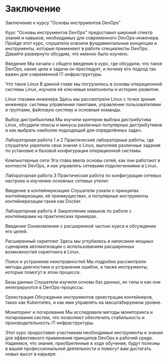# Заключение

Заключение к курсу "Основы инструментов DevOps"

Курс "Основы инструментов DevOps" предоставил широкий спектр знаний и навыков, необходимых для современного DevOps-инженера. Пройдя этот курс, слушатели освоили фундаментальные концепции и инструменты, которые применяют в работе специалисты DevOps. Давайте развернуто обсудим, что именно было изучено.

Введение
Мы начали с общего введения в курс, где обсудили, что такое DevOps, какие цели и задачи он преследует, и почему его подход так важен для современной IT-инфраструктуры.

Что такое Linux
В данной главе мы погрузились в основы операционной системы Linux, изучили её ключевые компоненты и историю развития.

Linux глазами инженера
Здесь мы рассмотрели Linux с точки зрения инженера: системы управления пакетами, управление пользователями и группами, файловую систему и основные команды.

Выбор дистрибьютива
Мы изучили критерии выбора дистрибутива Linux, обсудили плюсы и минусы различных популярных дистрибутивов и как выбрать наиболее подходящий для определённых задач.

Лабораторная работа 1 и 2
Практические лабораторные работы, где слушатели укрепили свои знания о Linux, выполняя различные задания по установке и базовой конфигурации операционной системы.

Компьютерные сети
Эта глава ввела основы сетей, как они работают в контексте DevOps, и как управлять сетевыми подключениями в Linux.

Лабораторная работа 3
Практическая работа по конфигурации сетевых настроек и изучению основных сетевых утилит.

Введение в контейнеризацию
Слушатели узнали о принципах контейнеризации, её преимуществах, и популярные инструменты контейнеризации такие как Docker.

Лабораторная работа 4
Закрепление навыков по работе с контейнерами на практических примерах.

Введение
Ознакомление с расширенной частью курса и обсуждение его целей.

Расширенный скриптинг
Здесь мы углубились в написание мощных сценариев автоматизации с использованием расширенных возможностей скриптинга в Linux.

Поиск и устранение неисправностей
Мы подробно рассмотрели методы диагностики и устранения ошибок, а также инструменты, которые помогут в этом процессе.

Базы данных
Слушатели изучили основы баз данных, их типы и как они интегрируются в DevOps-процессы.

Оркестрация
Обсуждение инструментов оркестрации контейнеров, таких как Kubernetes, и как ими управлять на масштабируемом уровне.

Мониторинг и логирование
Мы исследовали методы мониторинга и логирования систем, что позволяют обеспечить стабильность и производительность IT-инфраструктуры.

Этот курс предоставил участникам необходимые инструменты и знания для эффективного применения принципов DevOps в рабочей среде. Надеемся, что знания, приобретенные в ходе обучения, будут полезны в вашей профессиональной деятельности и помогут вам достигать новых высот в карьере.